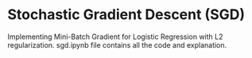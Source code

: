 # Stochastic Gradient Descent (SGD)
Implementing Mini-Batch Gradient for Logistic Regression with L2 regularization.
sgd.ipynb file contains all the code and explanation.
